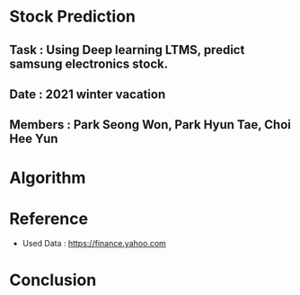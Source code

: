 # Stock Prediction

## Task : Using Deep learning LTMS, predict samsung electronics stock.

## Date : 2021 winter vacation

## Members : Park Seong Won, Park Hyun Tae, Choi Hee Yun


# Algorithm

# Reference 

* Used Data : https://finance.yahoo.com

# Conclusion
